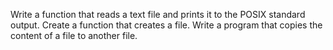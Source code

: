 Write a function that reads a text file and prints it to the POSIX standard output.
Create a function that creates a file.
Write a program that copies the content of a file to another file.
